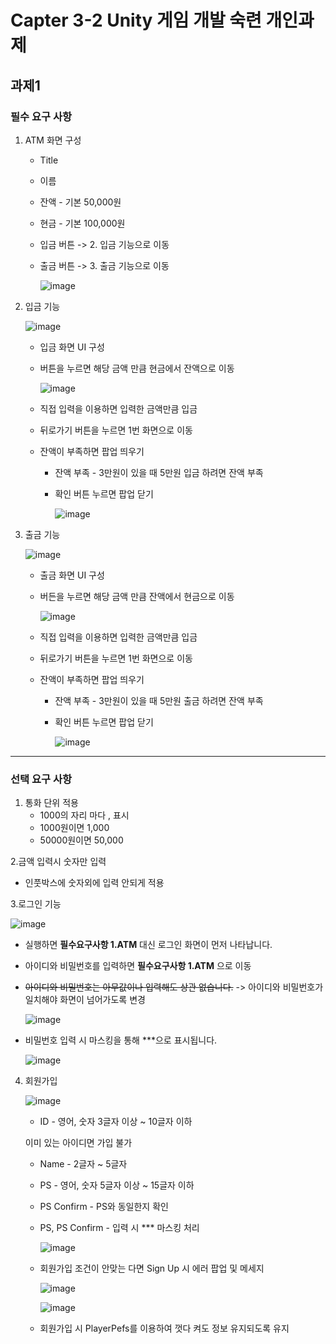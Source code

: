# Capter 3-2 Unity 게임 개발 숙련 개인과제

## 과제1

### 필수 요구 사항

1. ATM 화면 구성
   - Title
   - 이름
   - 잔액 - 기본 50,000원
   - 현금 - 기본 100,000원
   - 입금 버튼 -> 2. 입금 기능으로 이동
   - 출금 버튼 -> 3. 출금 기능으로 이동

     ![image](https://github.com/chai227chai/SpartaBank/assets/37549333/06bb0609-3284-4051-b7bd-027db58c3934)

2. 입금 기능

   ![image](https://github.com/chai227chai/SpartaBank/assets/37549333/4ab8ca98-e08a-4ec6-8885-701c46e8e5ee)

   - 입금 화면 UI 구성
   - 버튼을 누르면 해당 금액 만큼 현금에서 잔액으로 이동

     ![image](https://github.com/chai227chai/SpartaBank/assets/37549333/c3b35a55-8f25-4679-a2cd-250b941ec87f)

   - 직접 입력을 이용하면 입력한 금액만큼 입금
   - 뒤로가기 버튼을 누르면 1번 화면으로 이동
   - 잔액이 부족하면 팝업 띄우기
      - 잔액 부족
             - 3만원이 있을 때 5만원 입금 하려면 잔액 부족
      - 확인 버튼 누르면 팝업 닫기
    
        ![image](https://github.com/chai227chai/SpartaBank/assets/37549333/8cbadcb6-baac-463d-b06c-b90182a82ca1)

 3. 출금 기능

    ![image](https://github.com/chai227chai/SpartaBank/assets/37549333/9286da3a-a972-4364-9081-f7bcae8ea77c)

    - 출금 화면 UI 구성
    - 버든을 누르면 해당 금액 만큼 잔액에서 현금으로 이동

      ![image](https://github.com/chai227chai/SpartaBank/assets/37549333/efb21f03-e424-4772-9212-5b45739a4910)

    - 직접 입력을 이용하면 입력한 금액만큼 입금
    - 뒤로가기 버튼을 누르면 1번 화면으로 이동
    - 잔액이 부족하면 팝업 띄우기
      - 잔액 부족
             - 3만원이 있을 때 5만원 출금 하려면 잔액 부족
      - 확인 버튼 누르면 팝업 닫기
     
        ![image](https://github.com/chai227chai/SpartaBank/assets/37549333/9393af6a-56a6-47a1-9adb-cbd83cf1be14)

---

### 선택 요구 사항


1. 통화 단위 적용
   - 1000의 자리 마다 , 표시
   - 1000원이면 1,000
   - 50000원이면 50,000
     
2.금액 입력시 숫자만 입력
   - 인풋박스에 숫자외에 입력 안되게 적용

3.로그인 기능

   ![image](https://github.com/chai227chai/SpartaBank/assets/37549333/f0c81aa1-cc16-4695-b2bf-dc09fb18bc5d)

   - 실행하면 **필수요구사항 1.ATM** 대신 로그인 화면이 먼저 나타납니다.
   - 아이디와 비밀번호를 입력하면 **필수요구사항 1.ATM** 으로 이동
   - ~~아이디와 비밀번호는 아무값이나 입력해도 상관 없습니다.~~ -> 아이디와 비밀번호가 일치해야 화면이 넘어가도록 변경
     
     ![image](https://github.com/chai227chai/SpartaBank/assets/37549333/948f3d2e-40db-4bd1-8b90-3b19312e4ad6)

   - 비밀번호 입력 시 마스킹을 통해 ***으로 표시됩니다.

     ![image](https://github.com/chai227chai/SpartaBank/assets/37549333/9208ada8-4f0f-4c9f-8439-bc3f46fc59d6)

4. 회원가입

   ![image](https://github.com/chai227chai/SpartaBank/assets/37549333/23786062-1d4f-47b0-85c8-473176653c48)

   - ID - 영어, 숫자 3글자 이상 ~ 10글자 이하

   이미 있는 아이디면 가입 불가

   - Name - 2글자 ~ 5글자
   - PS - 영어, 숫자 5글자 이상 ~ 15글자 이하
   - PS Confirm - PS와 동일한지 확인
   - PS, PS Confirm - 입력 시 *** 마스킹 처리
  
     ![image](https://github.com/chai227chai/SpartaBank/assets/37549333/93a6ad36-95f0-4b14-a49f-a383ea1b017c)

   - 회원가입 조건이 안맞는 다면 Sign Up 시 에러 팝업 및 메세지

     ![image](https://github.com/chai227chai/SpartaBank/assets/37549333/d57fcbf0-973a-45cb-9233-5b50eceef276)

     ![image](https://github.com/chai227chai/SpartaBank/assets/37549333/9925a737-5621-4cf9-862f-a634a5f2cfc4)

   - 회원가입 시 PlayerPefs를 이용하여 껏다 켜도 정보 유지되도록 유지














